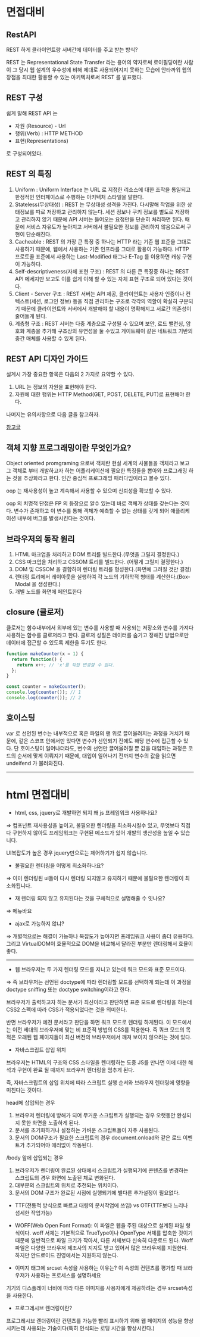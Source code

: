 # 면접대비

## RestAPI

REST 하게 클라이언트랑 서버간에 데이터를 주고 받는 방식?

REST 는 Representational State Transfer 라는 용어의 약자로써 로이필딩이란 사람이 그 당시 웹 설계의 우수성에 비해 제대로 사용되어지지 못하는 모습에 안타까워 웹의 장점을 최대한 활용할 수 있는 아키텍처로써 REST 를 발표했다.

## REST 구성

쉽게 말해 REST API 는

- 자원 (Resource) - Url
- 행위(Verb) : HTTP METHOD
- 표현(Representations)

로 구성되어있다.

## REST 의 특징

1. Uniform : Uniform Interface 는 URL 로 지정한 리소스에 대한 조작을 통일되고 한정적인 인터페이스로 수행하는 아키텍처 스타일을 말한다.
2. Stateless(무상태성) : REST 는 무상태성 성격을 가진다. 다시말해 작업을 위한 상태정보를 따로 저장하고 관리하지 않는다. 세션 정보나 쿠키 정보를 별도로 저장하고 관리하지 않기 때문에 API 서버는 들어오는 요청만을 단순히 처리하면 된다. 때문에 서비스 자유도가 높아지고 서버에서 불필요한 정보를 관리하지 않음으로써 구현이 단순해진다.
3. Cacheable : REST 의 가장 큰 특징 중 하나는 HTTP 라는 기존 웹 표준을 그대로 사용하기 때문에, 웹에서 사용하는 기존 인프라를 그대로 활용이 가능하다. HTTP 프로토콜 표준에서 사용하는 Last-Modified 태그나 E-Tag 를 이용하면 캐싱 구현이 가능하다.
4. Self-descriptiveness(자체 표현 구조) : REST 의 다른 큰 특징중 하나는 REST API 메세지만 보고도 이를 쉽게 이해 할 수 있는 자체 표현 구조로 되어 있다는 것이다.
5. Client - Server 구조 : REST 서버는 API 제공, 클라이언트는 사용자 인증이나 컨텍스트(세션, 로그인 정보) 등을 직접 관리하는 구조로 각각의 역할이 확실히 구분되기 때문에 클라이언트와 서버에서 개발해야 할 내용이 명확해지고 서로간 의존성이 줄어들게 된다.
6. 계층형 구조 : REST 서버는 다중 계층으로 구성될 수 있으며 보안, 로드 밸런싱, 암호화 계층을 추가해 구조상의 유연성을 둘 수있고 게이트웨이 같은 네트워크 기반의 중간 매체를 사용할 수 있게 된다.

## REST API 디자인 가이드

설계시 가장 중요한 항목은 다음의 2 가지로 요약할 수 있다.

1. URL 는 정보의 자원을 표현해야 한다.
2. 자원에 대한 행위는 HTTP Method(GET, POST, DELETE, PUT)로 표현해야 한다.

나머지는 유의사항으로 다음 글을 참고하자.

[참고글](https://meetup.toast.com/posts/92)

## 객체 지향 프로그래밍이란 무엇인가요?

Object oriented promgraming 으로써 객체란 현실 세계의 사물들을 객체라고 보고 그 객체로 부터 개발하고자 하는 어플리케이션에 필요한 특징들을 뽑아와 프로그래밍 하는 것을 추상화라고 한다. 인간 중심적 프로그래밍 패러다임이라고 볼수 있다.

oop 는 재사용성이 높고 계속해서 사용할 수 있으며 신뢰성을 확보할 수 있다.

oop 의 치명적 단점은 FP 의 등장으로 알수 있는데 바로 객체가 상태를 갖는다는 것이다. 변수가 존재하고 이 변수를 통해 객체가 예측할 수 없는 상태를 갖게 되어 애플리케이션 내부에 버그를 발생시킨다는 것이다.

## 브라우저의 동작 원리

1. HTML 마크업을 처리하고 DOM 트리를 빌드한다.(무엇을 그릴지 결정한다.)
2. CSS 마크업을 처리하고 CSSOM 트리를 빌드한다. (어떻게 그릴지 결정한다.)
3. DOM 및 CSSOM 을 결합하여 렌더링 트리를 형성한다.(화면에 그려질 것만 결정)
4. 렌더링 트리에서 레이아웃을 실행하여 각 노드의 기하학적 형태를 계산한다.(Box-Modal 을 생성한다.)
5. 개별 노드를 화면에 페인트한다

## closure (클로저)

클로저는 함수내부에서 외부에 있는 변수를 사용할 때 사용되는 저장소와 변수를 가져다 사용하는 함수를 클로저라고 한다. 클로저 성질은 데이터를 숨기고 정해진 방법으로만 데이터에 접근할 수 있도록 제한을 두기도 한다.

```js
function makeCounter(x = 1) {
  return function() {
    return x++; // 'x'를 직접 변경할 수 없다.
  };
}

const counter = makeCounter();
console.log(counter()); // 1
console.log(counter()); // 2
```

## 호이스팅

var 로 선언된 변수는 내부적으로 혹은 파일의 맨 위로 끌어올려지는 과정을 거치기 때문에, 같은 스코프 안에서만 있다면 변수가 선언되기 전에도 해당 변수에 접근할 수 있다. 단 호이스팅이 일어나더라도, 변수의 선언만 끌어올려질 뿐 값을 대입하는 과정은 코드의 순서에 맞게 이뤄지기 때문에, 대입이 일어나기 전까지 변수의 값을 읽으면 undeifend 가 불러와진다.

---

# html 면접대비

- html, css, jquery로 개발하면 되지 왜 js 프레임워크 사용하나요?

⇒ 컴포넌트 재사용성을 높이고, 불필요한 렌더링을 최소화시킬수 있고, 무엇보다 직접 다 구현하지 않아도 프레임워크는 구현된 메소드가 있어 개발의 생산성을 높일 수 있습니다.

UI복잡도가 높은 경우 jquery만으로는 제어하기가 쉽지 않습니다.

- 불필요한 렌더링을 어떻게 최소화하나요?

⇒ 이미 렌더링된 ui들이 다시 렌더링 되지않고 유지하기 때문에 불필요한 렌더링이 최소화됩니다.

- 재 렌더링 되지 않고 유지된다는 것을 구체적으로 설명해줄 수 잇나요?

⇒ 메뉴바요

- ajax로 가능하지 않냐?

⇒ 개별적으로는 해결이 가능하나 복잡도가 높아지면 프레임워크 사용이 좀더 유용하다. 그리고 VirtualDOM이 효율적으로 DOM을 비교해서 달라진 부분만 렌더링해서 효율이 좋다.

---

- 웹 브라우저는 두 가지 렌더링 모드를 지니고 있는데 쿼크 모드와 표준 모드이다.

⇒ 즉 브라우저는 선언된 doctype에 따라 렌더링할 모드를 선택하게 되는데 이 과정을 doctype sniffing 또는 doctype switching이라고 한다.

브라우저가 출력하고자 하는 문서가 최신이라고 판단하면 표준 모드로 렌더링을 하는데 CSS2 스펙에 따라 CSS가 적용되었다는 것을 의미한다.

반면 브라우저가 예전 문서라고 판단을 하면 쿼크 모드로 렌더링 하게된다. 이 모드에서는 이전 세대의 브라우저에 맞는 비 표준적 방법의 CSS를 적용한다. 즉 쿼크 모드의 목적은 오래된 웹 페이지들이 최신 버전의 브라우저에서 깨져 보이지 않으려는 것에 있다.

- 자바스크립트 삽입 위치

브라우저는 HTML의 구조와 CSS 스타일을 렌더링하는 도중 JS를 만나면 이에 대한 해석과 구현이 완료 될 때까지 브라우저 렌더링을 멈추게 된다.

즉, 자바스크립트의 삽입 위치에 따라 스크립트 실행 순서와 브라우저 렌더링에 영향을 미친다는 것이다.

head에 삽입되는 경우

1. 브라우저 렌더링에 방해가 되어 무거운 스크립트가 실행되는 경우 오랫동안 완성되지 못한 화면을 노출하게 된다.
2. 문서를 초기화하거나 설정하는 가벼운 스크립트들이 자주 사용된다.
3. 문서의 DOM구조가 필요한 스크립트의 경우 document.onload와 같은 로드 이벤트가 추가되어야 에러없이 작동된다.

/body 앞에 삽입되는 경우

1. 브라우저가 렌더링이 완료된 상태에서 스크립트가 실행되기에 콘텐츠를 변경하는 스크립트의 경우 화면에 노출된 체로 변화된다.
2. 대부분의 스크립트의 위치로 추천되는 위치이다.
3. 문서의 DOM 구조가 완료된 시점에 실행되기에 별다른 추가설정이 필요없다.

- TTF(전통적 방식으로 빠르고 대량의 문서작업에 쓰임) vs OTF(TTF보다 느리나 섬세한 작업가능)
- WOFF(Web Open Font Format): 이 파일은 웹을 주된 대상으로 설계된 파일 형식이다. woff 서체는 기본적으로 TrueType이나 OpenType 서체를 압축한 것이기 때문에 일반적으로 파일 크기가 작아서, 다른 서체보다 신속히 다운로드 된다. Woff 파일은 다양한 브라우저 제조사의 지지도 받고 있어서 많은 브라우저를 지원한다. 하지만 안드로이드 진영에서는 지원하지 않는다.

- 이미지 태그에 srcset 속성을 사용하는 이유는? 이 속성의 컨텐츠를 평가할 때 브라우저가 사용하는 프로세스를 설명하세요

기기의 디스플레이 너비에 따라 다른 이미지를 사용자에게 제공하려는 경우 srcset속성을 사용한다.

- 프로그레시브 렌더링이란?

프로그레시브 렌더링이란 컨텐츠를 가능한 빨리 표시하기 위해 웹 페이지의 성능을 향상시키는데 사용되는 기술이다(특히 인식되는 로딩 시간을 향상시킨다.)

